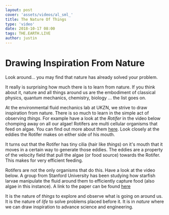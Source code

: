 ```yaml
---
layout: post
cover: 'assets/videos/al_sml_'
title: The Nature Of Things
type: 'video'
date: 2018-10-17 08:00
tags: THE.EARTH.LIVE
author: justin
---
```


# Drawing Inspiration From Nature

Look around... you may find that nature has already solved your problem.

It really is surprising how much there is to learn from nature. If you think about it, nature and all things around us are the embodiment of classical physics, quantum mechanics, chemistry, biology ... the list goes on.

At the environmental fluid mechanics lab at UKZN, we strive to draw inspiration from nature. There is so much to learn in the simple act of observing _things_. For example have a look at the _Rotifer_ in the video below chomping away on all our algae! Rotifers are multi cellular organisms that feed on algae. You can find out more about them [here](http://www.ucmp.berkeley.edu/phyla/rotifera/rotifera.html). Look closely at the eddies the Rotifer makes on either side of his mouth.   

<amp-youtube height="300" width = "640" layout="responsive" data-videoid="skdE5RjZZtw" ></amp-youtube>

It turns out that the Rotifer has tiny cilia (hair like _things_) on it's mouth that it moves in a certain way to generate those eddies. The eddies are a property of the velocity field that pull the algae (or food source) towards the Rotifer. This makes for very efficient feeding.

Rotifers are not the only organisms that do this. Have a look at the video below. A group from Stanford University has been studying how starfish larvae manipulate the fluid around them to efficiently capture food (also algae in this instance). A link to the paper can be found [here](https://www.nature.com/articles/nphys3981.epdf?shared_access_token=q14D3vEcVLbi5Mmv1-AhfNRgN0jAjWel9jnR3ZoTv0OsBO2SbPWgHdQAE1Y75Yk06n1hGDB9tZ4FzGANl0iMEHXgV2bK4n0r9cxvdhv3HJfkPFE8-flqgav15QLEwO2apnjZwzUIbbo1zOfLJwHRAKKxdcCVJ8HwQWRNogX4n-c%3D)

<amp-youtube height="300" width = "640" layout="responsive" data-videoid="u0_K7j0bXeo" ></amp-youtube>



It is the nature of _things_ to explore and observe what is going on around us. It is the nature of _life_ to solve problems placed before it. It is in _nature_ where we can draw inspiration to advance science and engineering.
